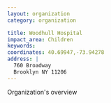 ```yaml
---
layout: organization
category: organization

title: Woodhull Hospital
impact_area: Children
keywords: 
coordinates: 40.69947,-73.94278
address: |
  760 Broadway
  Brooklyn NY 11206
---
```

Organization's overview
